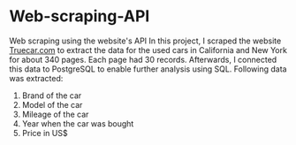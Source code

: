 # Web-scraping-API
Web scraping using the website's API
In this project, I scraped the website [Truecar.com](https://www.truecar.com/) to extract the data for the used cars in California and New York for about 340 pages. 
Each page had 30 records. Afterwards, I connected this data to PostgreSQL to enable further analysis using SQL.
Following data was extracted:
 1. Brand of the car
 2. Model of the car
 3. Mileage of the car
 4. Year when the car was bought
 5. Price in US$
